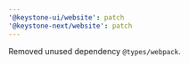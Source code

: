 ```yaml
---
'@keystone-ui/website': patch
'@keystone-next/website': patch
---
```


Removed unused dependency `@types/webpack`.
